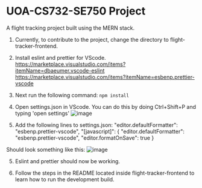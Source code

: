# UOA-CS732-SE750 Project
A flight tracking project built using the MERN stack.

1) Currently, to contribute to the project, change the directory to flight-tracker-frontend.

2) Install eslint and prettier for VScode.
https://marketplace.visualstudio.com/items?itemName=dbaeumer.vscode-eslint
https://marketplace.visualstudio.com/items?itemName=esbenp.prettier-vscode

3) Next run the following command:
`npm install`

4) Open settings.json in VScode. You can do this by doing Ctrl+Shift+P and typing 'open settings'
![image](https://user-images.githubusercontent.com/24401134/158566834-569538f9-9e2e-416b-b3a7-fa4568ec00d7.png)

5) Add the following lines to settings.json:
"editor.defaultFormatter": "esbenp.prettier-vscode",
  "[javascript]": {
    "editor.defaultFormatter": "esbenp.prettier-vscode",
    "editor.formatOnSave": true
  }
  
Should look something like this:
![image](https://user-images.githubusercontent.com/24401134/158567154-e87a1342-a434-4919-8b85-0efdab35bb62.png)

5) Eslint and prettier should now be working.

6) Follow the steps in the README located inside flight-tracker-frontend to learn how to run the development build.


